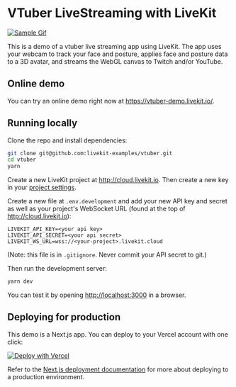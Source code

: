 # VTuber LiveStreaming with LiveKit

[![Sample Gif](https://user-images.githubusercontent.com/8453967/221318613-861215da-1d71-492e-979f-dc7f18cb5c7f.gif)](https://vtuber-demo.livekit.io/)

This is a demo of a vtuber live streaming app using LiveKit. The app uses your webcam to track your face and posture, applies face and posture data to a 3D avatar, and streams the WebGL canvas to Twitch and/or YouTube.

## Online demo

You can try an online demo right now at <https://vtuber-demo.livekit.io/>.

## Running locally

Clone the repo and install dependencies:

```bash
git clone git@github.com:livekit-examples/vtuber.git
cd vtuber
yarn
```

Create a new LiveKit project at <http://cloud.livekit.io>. Then create a new key in your [project settings](https://cloud.livekit.io/projects/p_/settings/keys).

Create a new file at `.env.development` and add your new API key and secret as well as your project's WebSocket URL (found at the top of <http://cloud.livekit.io>):

```
LIVEKIT_API_KEY=<your api key>
LIVEKIT_API_SECRET=<your api secret>
LIVEKIT_WS_URL=wss://<your-project>.livekit.cloud
```

(Note: this file is in `.gitignore`. Never commit your API secret to git.)

Then run the development server:

```bash
yarn dev
```

You can test it by opening <http://localhost:3000> in a browser.

## Deploying for production

This demo is a Next.js app. You can deploy to your Vercel account with one click:

[![Deploy with Vercel](https://vercel.com/button)](https://vercel.com/new/clone?repository-url=https%3A%2F%2Fgithub.com%2Flivekit-examples%2Fvtuber&env=LIVEKIT_API_KEY,LIVEKIT_API_SECRET,LIVEKIT_WS_URL&envDescription=Get%20these%20from%20your%20cloud%20livekit%20project.&envLink=https%3A%2F%2Fcloud.livekit.io&project-name=my-vtuber-app)

Refer to the [Next.js deployment documentation](https://nextjs.org/docs/deployment) for more about deploying to a production environment.